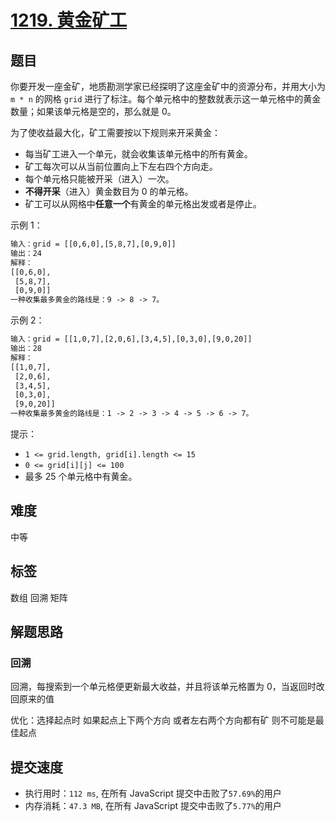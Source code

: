 # [1219. 黄金矿工](https://leetcode-cn.com/problems/path-with-maximum-gold/)

## 题目

你要开发一座金矿，地质勘测学家已经探明了这座金矿中的资源分布，并用大小为 `m * n` 的网格 `grid` 进行了标注。每个单元格中的整数就表示这一单元格中的黄金数量；如果该单元格是空的，那么就是 0。

为了使收益最大化，矿工需要按以下规则来开采黄金：

- 每当矿工进入一个单元，就会收集该单元格中的所有黄金。
- 矿工每次可以从当前位置向上下左右四个方向走。
- 每个单元格只能被开采（进入）一次。
- **不得开采**（进入）黄金数目为 0 的单元格。
- 矿工可以从网格中**任意一个**有黄金的单元格出发或者是停止。

示例 1：

```txt
输入：grid = [[0,6,0],[5,8,7],[0,9,0]]
输出：24
解释：
[[0,6,0],
 [5,8,7],
 [0,9,0]]
一种收集最多黄金的路线是：9 -> 8 -> 7。
```

示例 2：

```txt
输入：grid = [[1,0,7],[2,0,6],[3,4,5],[0,3,0],[9,0,20]]
输出：28
解释：
[[1,0,7],
 [2,0,6],
 [3,4,5],
 [0,3,0],
 [9,0,20]]
一种收集最多黄金的路线是：1 -> 2 -> 3 -> 4 -> 5 -> 6 -> 7。
```

提示：

- `1 <= grid.length, grid[i].length <= 15`
- `0 <= grid[i][j] <= 100`
- 最多 25 个单元格中有黄金。

## 难度

中等

## 标签

数组 回溯 矩阵

## 解题思路

### 回溯

回溯，每搜索到一个单元格便更新最大收益，并且将该单元格置为 0，当返回时改回原来的值

优化：选择起点时 如果起点上下两个方向 或者左右两个方向都有矿 则不可能是最佳起点

## 提交速度

- 执行用时：`112 ms`, 在所有 JavaScript 提交中击败了`57.69%`的用户
- 内存消耗：`47.3 MB`, 在所有 JavaScript 提交中击败了`5.77%`的用户
